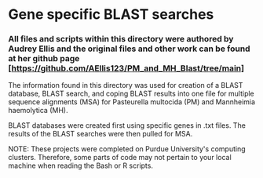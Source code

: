 # Gene specific BLAST searches

### All files and scripts within this directory were authored by Audrey Ellis and the original files and other work can be found at her github page [https://github.com/AEllis123/PM_and_MH_Blast/tree/main]

The information found in this directory was used for creation of a BLAST database, BLAST search, and coping BLAST results into one file for multiple sequence alignments (MSA) for Pasteurella multocida (PM) and Mannheimia haemolytica (MH).

BLAST databases were created first using specific genes in .txt files. The results of the BLAST searches were then pulled for MSA.

NOTE: These projects were completed on Purdue University's computing clusters. Therefore, some parts of code may not pertain to your local machine when reading the Bash or R scripts.

